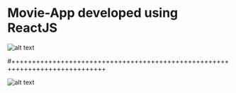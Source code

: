 # Movie-App developed using ReactJS

![alt text](https://github.com/ashutoshraj01/React-Movie-App/blob/master/public/images/screencapture.png)

#+++++++++++++++++++++++++++++++++++++++++++++++++++++++++++++++++++++++++++++

![alt text](https://github.com/ashutoshraj01/React-Movie-App/blob/master/public/images/screencapture-localhost-3000-299534-2019-06-14-02_54_15.png)
